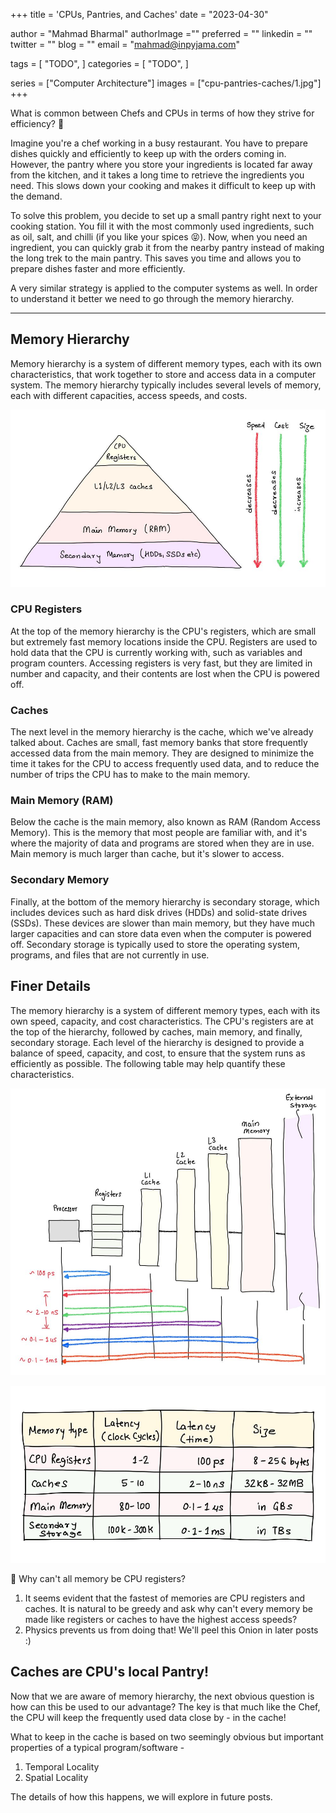 +++
title = 'CPUs, Pantries, and Caches'
date = "2023-04-30"

author = "Mahmad Bharmal"
authorImage =""
preferred = ""
linkedin = ""
twitter = ""
blog = ""
email = "mahmad@inpyjama.com"

tags = [
    "TODO",
]
categories = [
    "TODO",
]

series = ["Computer Architecture"]
images = ["cpu-pantries-caches/1.jpg"]
+++

What is common between Chefs and CPUs in terms of how they strive for efficiency? 🥸
<!--more-->

Imagine you're a chef working in a busy restaurant. You have to prepare dishes quickly and efficiently to keep up with the orders coming in. However, the pantry where you store your ingredients is located far away from the kitchen, and it takes a long time to retrieve the ingredients you need. This slows down your cooking and makes it difficult to keep up with the demand.

To solve this problem, you decide to set up a small pantry right next to your cooking station. You fill it with the most commonly used ingredients, such as oil, salt, and chilli (if you like your spices 😝). Now, when you need an ingredient, you can quickly grab it from the nearby pantry instead of making the long trek to the main pantry. This saves you time and allows you to prepare dishes faster and more efficiently.

A very similar strategy is applied to the computer systems as well. In order to understand it better we need to go through the memory hierarchy.

---

## Memory Hierarchy

Memory hierarchy is a system of different memory types, each with its own characteristics, that work together to store and access data in a computer system. The memory hierarchy typically includes several levels of memory, each with different capacities, access speeds, and costs.

![](1.jpg)

### CPU Registers

At the top of the memory hierarchy is the CPU's registers, which are small but extremely fast memory locations inside the CPU. Registers are used to hold data that the CPU is currently working with, such as variables and program counters. Accessing registers is very fast, but they are limited in number and capacity, and their contents are lost when the CPU is powered off.

### Caches

The next level in the memory hierarchy is the cache, which we've already talked about. Caches are small, fast memory banks that store frequently accessed data from the main memory. They are designed to minimize the time it takes for the CPU to access frequently used data, and to reduce the number of trips the CPU has to make to the main memory.

### Main Memory (RAM)

Below the cache is the main memory, also known as RAM (Random Access Memory). This is the memory that most people are familiar with, and it's where the majority of data and programs are stored when they are in use. Main memory is much larger than cache, but it's slower to access.

### Secondary Memory

Finally, at the bottom of the memory hierarchy is secondary storage, which includes devices such as hard disk drives (HDDs) and solid-state drives (SSDs). These devices are slower than main memory, but they have much larger capacities and can store data even when the computer is powered off. Secondary storage is typically used to store the operating system, programs, and files that are not currently in use.

## Finer Details

The memory hierarchy is a system of different memory types, each with its own speed, capacity, and cost characteristics. The CPU's registers are at the top of the hierarchy, followed by caches, main memory, and finally, secondary storage. Each level of the hierarchy is designed to provide a balance of speed, capacity, and cost, to ensure that the system runs as efficiently as possible. The following table may help quantify these characteristics.

![](2.jpg)

![](3.jpg)

💬 Why can't all memory be CPU registers?

1. It seems evident that the fastest of memories are CPU registers and caches. It is natural to be greedy and ask why can't every memory be made like registers or caches to have the highest access speeds?
1. Physics prevents us from doing that! We'll peel this Onion in later posts :)

## Caches are CPU's local Pantry!

Now that we are aware of memory hierarchy, the next obvious question is how can this be used to our advantage? The key is that much like the Chef, the CPU will keep the frequently used data close by - in the cache!

What to keep in the cache is based on two seemingly obvious but important properties of a typical program/software -
1. Temporal Locality
1. Spatial Locality

The details of how this happens, we will explore in future posts.
